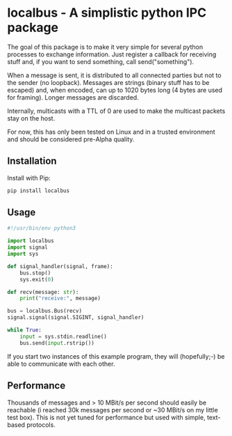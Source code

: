 # localbus - A simplistic python IPC package

The goal of this package is to make it very simple for several python processes to exchange information. Just register a callback for receiving stuff and, if you want to send something, call send("something").

When a message is sent, it is distributed to all connected parties but not to the sender (no loopback). Messages are strings (binary stuff has to be escaped) and, when encoded, can up to 1020 bytes long (4 bytes are used for framing). Longer messages are discarded.

Internally, multicasts with a TTL of 0 are used to make the multicast packets stay on the host.

For now, this has only been tested on Linux and in a trusted environment and should be considered pre-Alpha quality.

## Installation

Install with Pip:

```bash
pip install localbus
```

## Usage

```python
#!/usr/bin/env python3

import localbus
import signal
import sys

def signal_handler(signal, frame):
    bus.stop()
    sys.exit(0)

def recv(message: str):
    print("receive:", message)

bus = localbus.Bus(recv)
signal.signal(signal.SIGINT, signal_handler)

while True:
    input = sys.stdin.readline()
    bus.send(input.rstrip())
```

If you start two instances of this example program, they will (hopefully;-) be able to communicate with each other.

## Performance

Thousands of messages and > 10 MBit/s per second should easily be reachable (i reached 30k messages per second or ~30 MBit/s on my little test box). This is not yet tuned for performance but used with simple, text-based protocols.


